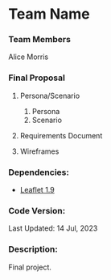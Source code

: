 # Team Name

### Team Members
Alice Morris

### Final Proposal
1. Persona/Scenario
    1. Persona
    2. Scenario
2. Requirements Document

3. Wireframes

### **Dependencies:**
* [Leaflet 1.9](https://leafletjs.com/reference-1.9.0.html)

### **Code Version:**
Last Updated: 14 Jul, 2023

### **Description:**
Final project.